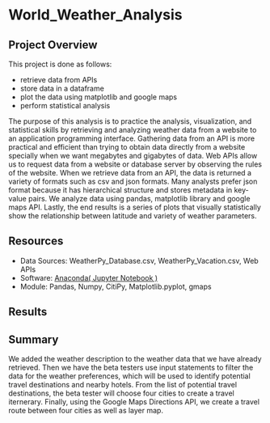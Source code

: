 # World_Weather_Analysis
## Project Overview
This project is done as follows: 
   - retrieve data from APIs 
   - store data in a dataframe
   - plot the data using matplotlib and google maps
   - perform statistical analysis
   
 The purpose of this analysis is to practice the analysis, visualization, and statistical skills by retrieving and analyzing weather data from 
 a website to an application programming interface. Gathering data from an API is more practical and efficient than trying to obtain data directly from
 a website specially when we want megabytes and gigabytes of data.
 Web APIs allow us to request data from a website or database server by observing the rules of the website. When we retrieve data from an API, the data is returned 
 a variety of formats such as csv and json formats. Many analysts prefer json format because it has hierarchical structure and stores metadata in key-value pairs. 
 We analyze data using pandas, matplotlib library and google maps API. Lastly, the end results is a series of plots that visually statistically show the relationship between latitude and variety of weather parameters. 
 
## Resources
- Data Sources: WeatherPy_Database.csv, WeatherPy_Vacation.csv, Web APIs
- Software: [Anaconda( Jupyter Notebook )](https://www.anaconda.com/products/individual)
- Module: Pandas, Numpy, CitiPy, Matplotlib.pyplot, gmaps

## Results


## Summary
We added the weather description to the weather data that we have already retrieved. Then we have the beta testers use input statements to filter 
the data for the weather preferences, which will be used to identify potential travel destinations and nearby hotels. From the list of potential 
travel destinations, the beta tester will choose four cities to create a travel iternerary. Finally, using the Google Maps Directions API, we create 
a travel route between four cities as well as layer map. 

